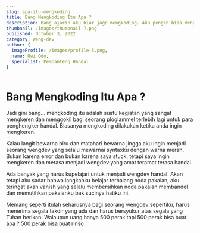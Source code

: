 ```yaml
---
slug: apa-itu-mengkoding
title: Bang Mengkoding Itu Apa ?
description: Bang ajarin aku biar jago mengkoding. Aku pengen bisa mengkoding biar jadi hemker yang gegeh. Bang tutor pulstek bang, bang pengen bisa re-ek je-es biar bisa jadi wengdev wangi-wangi
thumbnail: /images/thumbnail-7.png
published: October 3, 2022
category: Weng-dev
author: {
  imageProfile: /images/profile-5.png,
  name: Owi Odo,
  specialist: Pembanteng Handal
}
---
```


# Bang Mengkoding Itu Apa ?

Jadi gini bang... mengkoding itu adalah suatu kegiatan yang sangat mengkeren dan menggokil bagi seorang ploglammel terlebih lagi untuk para penghengker handal. Biasanya mengkoding dilakukan ketika anda ingin mengkeren.

Kalau langit bewarna biru dan matahari bewarna jingga aku ingin menjadi seorang wengdev yang selalu mewarnai syntaxku dengan warna merah. Bukan karena error dan bukan karena saya stuck, tetapi saya ingin mengkeren dan merasa menjadi wengdev yang amat teramat terasa handal.

Ada banyak yang harus kupelajari untuk menjadi wengdev handal. Akan tetapi aku sadar bahwa langkahku belajar terhalang noda pakaian, aku teringat akan vanish yang selalu membersihkan noda pakaian membandel dan memutihkan pakaianku bak sucinya hatiku ini.

Memang seperti itulah seharusnya bagi seorang wengdev sepertiku, harus menerima segala takdir yang ada dan harus bersyukur atas segala yang Tuhan berikan. Walaupun uang hanya 500 perak tapi 500 perak bisa buat apa ? 500 perak bisa buat rinso